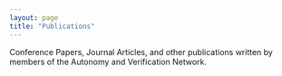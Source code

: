 ```yaml
---
layout: page
title: "Publications"
---
```


Conference Papers, Journal Articles, and other publications written by members of the Autonomy and Verification Network.

<script src="https://bibbase.org/show?bib=https%3A%2F%2Fraw.githubusercontent.com%2Fautonomy-and-verification%2Fautonomy-and-verification.github.io%2Fmaster%2Fpubs.bib&commas=true&jsonp=1&group0=year"></script>
